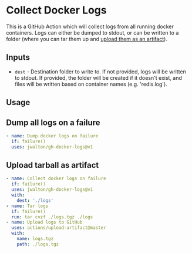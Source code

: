 # Collect Docker Logs

This is a GitHub Action which will collect logs from all running docker
containers. Logs can either be dumped to stdout, or can be written to a
folder (where you can tar them up and
[upload them as an artifact](https://github.com/actions/upload-artifact)).

## Inputs

- `dest` - Destination folder to write to. If not provided, logs will be
  written to stdout. If provided, the folder will be created if it doesn't
  exist, and files will be written based on container names (e.g. 'redis.log').

## Usage

## Dump all logs on a failure

```yaml
- name: Dump docker logs on failure
  if: failure()
  uses: jwalton/gh-docker-logs@v1
```

## Upload tarball as artifact

```yaml
- name: Collect docker logs on failure
  if: failure()
  uses: jwalton/gh-docker-logs@v1
  with:
    dest: './logs'
- name: Tar logs
  if: failure()
  run: tar cvzf ./logs.tgz ./logs
- name: Upload logs to GitHub
  uses: actions/upload-artifact@master
  with:
    name: logs.tgz
    path: ./logs.tgz
```
